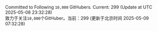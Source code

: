 Committed to Following `10,000` GitHubers. Current: <!-- FOLLOWING_COUNT -->299<!-- FOLLOWING_COUNT --> (Update at UTC <!-- LAST_UPDATED -->2025-05-08 23:32:28<!-- LAST_UPDATED -->)<br>
致力于关注`10,000`个GitHuber。当前：<!-- FOLLOWING_COUNT -->299<!-- FOLLOWING_COUNT --> (更新于北京时间 <!-- LAST_UPDATED_CST -->2025-05-09 07:32:28<!-- LAST_UPDATED_CST -->)
